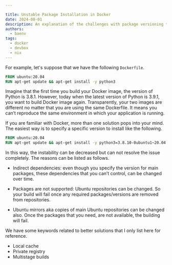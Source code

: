 ```yaml
---

title: Unstable Package Installation in Docker
date: 2024-08-01
description: An explanation of the challenges with package versioning that lets Docker builds unstable
authors:
  - baenv
tags:
  - docker
  - devbox
  - nix
---
```


For example, let's suppose that we have the following `Dockerfile`.

```Dockerfile
FROM ubuntu:20.04
RUN apt-get update && apt-get install -y python3
```

Imagine that the first time you build your Docker image, the version of Python is 3.8.1. However, today when the latest version of Python is 3.9.1, you want to build Docker image again. Transparently, your two images are different no matter that you are using the same Dockerfile. It means you can’t reproduce the same environment in which your application is running.

If you are familiar with Docker, more than one solution pops into your mind. The easiest way is to specify a specific version to install like the following.

```Dockerfile
FROM ubuntu:20.04
RUN apt-get update && apt-get install -y python3=3.8.10-0ubuntu1~20.04.1
```

In this way, the instability can be decreased but can not resolve the issue completely. The reasons can be listed as follows.

- Indirect dependencies: even though you specify the version for main packages, these dependencies that you can’t control, can be changed over time.

- Packages are not supported: Ubuntu repositories can be changed. So your build will fail once any required packages/versions are removed from repositories.

- Ubuntu mirrors aka copies of main Ubuntu repositories can be changed also. Once the packages that you need, are not available, the building will fail.

We have some keywords related to better solutions that I only list here for reference.

- Local cache
- Private registry
- Multistage builds
